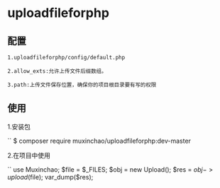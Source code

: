 # uploadfileforphp

## 配置
	1.uploadfileforphp/config/default.php 

	2.allow_exts:允许上传文件后缀数组。

	3.path:上传文件保存位置，确保你的项目根目录要有写的权限

## 使用
1.安装包

``
$ composer require muxinchao/uploadfileforphp:dev-master

2.在项目中使用

``
use Muxinchao;
$file = $_FILES;
$obj = new Upload();
$res = $obj->upload($file);
var_dump($res);








